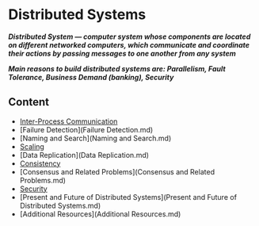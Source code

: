 # Distributed Systems

_**Distributed System — computer system whose components are located on different networked computers, which communicate and coordinate their actions by passing messages to one another from any system**_

_**Main reasons to build distributed systems are: Parallelism, Fault Tolerance, Business Demand (banking), Security**_

## Content

* [Inter-Process Communication](Inter-Process%20Communication.md)
* [Failure Detection](Failure Detection.md)
* [Naming and Search](Naming and Search.md)
* [Scaling](Scaling.md)
* [Data Replication](Data Replication.md)
* [Consistency](Consistency.md)
* [Consensus and Related Problems](Consensus and Related Problems.md)
* [Security](Security.md)
* [Present and Future of Distributed Systems](Present and Future of Distributed Systems.md)
* [Additional Resources](Additional Resources.md)